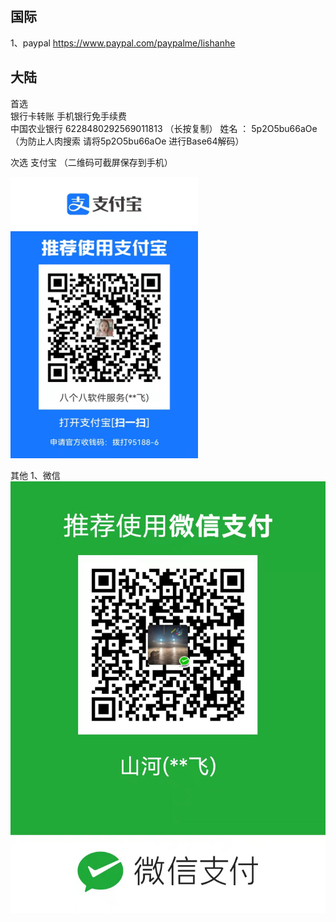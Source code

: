 ## 国际
1、paypal  https://www.paypal.com/paypalme/lishanhe 

## 大陆
首选  
  银行卡转账  手机银行免手续费  
中国农业银行  6228480292569011813   （长按复制） 姓名 ： 5p2O5bu66aOe （为防止人肉搜索  请将5p2O5bu66aOe 进行Base64解码）  

次选  支付宝   （二维码可截屏保存到手机）
<div> <img src="file/支付宝收款李山河.jpg" style="width: 300px;height: 450px" alt="aaa"/></div>  

其他
 1、微信 ![微信 收款](file/微信收款李山河.jpg)
